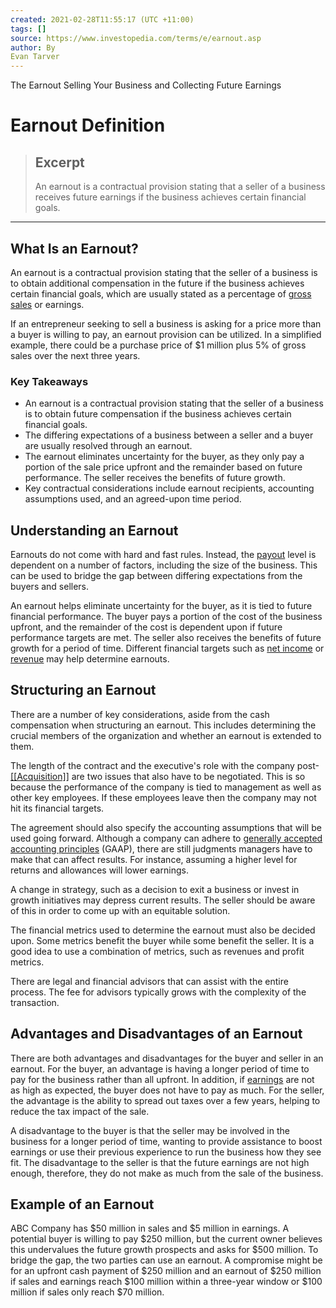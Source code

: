 ```yaml
---
created: 2021-02-28T11:55:17 (UTC +11:00)
tags: []
source: https://www.investopedia.com/terms/e/earnout.asp
author: By
Evan Tarver
---
```

The Earnout Selling Your Business and Collecting Future Earnings
# Earnout Definition

> ## Excerpt
> An earnout is a contractual provision stating that a seller of a business receives future earnings if the business achieves certain financial goals.

---
## What Is an Earnout?

An earnout is a contractual provision stating that the seller of a business is to obtain additional compensation in the future if the business achieves certain financial goals, which are usually stated as a percentage of [gross sales](https://www.investopedia.com/terms/g/grosssales.asp) or earnings.

If an entrepreneur seeking to sell a business is asking for a price more than a buyer is willing to pay, an earnout provision can be utilized. In a simplified example, there could be a purchase price of $1 million plus 5% of gross sales over the next three years.

### Key Takeaways

-   An earnout is a contractual provision stating that the seller of a business is to obtain future compensation if the business achieves certain financial goals.
-   The differing expectations of a business between a seller and a buyer are usually resolved through an earnout.
-   The earnout eliminates uncertainty for the buyer, as they only pay a portion of the sale price upfront and the remainder based on future performance. The seller receives the benefits of future growth.
-   Key contractual considerations include earnout recipients, accounting assumptions used, and an agreed-upon time period.

## Understanding an Earnout

Earnouts do not come with hard and fast rules. Instead, the [payout](https://www.investopedia.com/terms/p/payout.asp) level is dependent on a number of factors, including the size of the business. This can be used to bridge the gap between differing expectations from the buyers and sellers.

An earnout helps eliminate uncertainty for the buyer, as it is tied to future financial performance. The buyer pays a portion of the cost of the business upfront, and the remainder of the cost is dependent upon if future performance targets are met. The seller also receives the benefits of future growth for a period of time. Different financial targets such as [net income](https://www.investopedia.com/terms/n/netincome.asp) or [revenue](https://www.investopedia.com/terms/r/revenue.asp) may help determine earnouts.

## Structuring an Earnout

There are a number of key considerations, aside from the cash compensation when structuring an earnout. This includes determining the crucial members of the organization and whether an earnout is extended to them.

The length of the contract and the executive's role with the company post-[[[Acquisition]]](https://www.investopedia.com/terms/a/[[[[[[Acquisition]]]]]].asp) are two issues that also have to be negotiated. This is so because the performance of the company is tied to management as well as other key employees. If these employees leave then the company may not hit its financial targets.

The agreement should also specify the accounting assumptions that will be used going forward. Although a company can adhere to [generally accepted accounting principles](https://www.investopedia.com/terms/g/gaap.asp) (GAAP), there are still judgments managers have to make that can affect results. For instance, assuming a higher level for returns and allowances will lower earnings.

A change in strategy, such as a decision to exit a business or invest in growth initiatives may depress current results. The seller should be aware of this in order to come up with an equitable solution.

The financial metrics used to determine the earnout must also be decided upon. Some metrics benefit the buyer while some benefit the seller. It is a good idea to use a combination of metrics, such as revenues and profit metrics.

There are legal and financial advisors that can assist with the entire process. The fee for advisors typically grows with the complexity of the transaction.

## Advantages and Disadvantages of an Earnout

There are both advantages and disadvantages for the buyer and seller in an earnout. For the buyer, an advantage is having a longer period of time to pay for the business rather than all upfront. In addition, if [earnings](https://www.investopedia.com/terms/e/earnings.asp) are not as high as expected, the buyer does not have to pay as much. For the seller, the advantage is the ability to spread out taxes over a few years, helping to reduce the tax impact of the sale.

A disadvantage to the buyer is that the seller may be involved in the business for a longer period of time, wanting to provide assistance to boost earnings or use their previous experience to run the business how they see fit. The disadvantage to the seller is that the future earnings are not high enough, therefore, they do not make as much from the sale of the business.

## Example of an Earnout

ABC Company has $50 million in sales and $5 million in earnings. A potential buyer is willing to pay $250 million, but the current owner believes this undervalues the future growth prospects and asks for $500 million. To bridge the gap, the two parties can use an earnout. A compromise might be for an upfront cash payment of $250 million and an earnout of $250 million if sales and earnings reach $100 million within a three-year window or $100 million if sales only reach $70 million.
